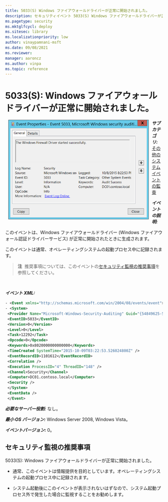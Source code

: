 ```yaml
---
title: 5033(S) Windows ファイアウォールドライバーが正常に開始されました。
description: セキュリティイベント 5033(S) Windows ファイアウォールドライバーが正常に開始されました。について説明します。
ms.pagetype: security
ms.mktglfcycl: deploy
ms.sitesec: library
ms.localizationpriority: low
author: vinaypamnani-msft
ms.date: 09/08/2021
ms.reviewer: 
manager: aaroncz
ms.author: vinpa
ms.topic: reference
---
```


# 5033(S): Windows ファイアウォールドライバーが正常に開始されました。


<img src="images/event-5033.png" alt="イベント 5033 のイラスト" width="449" height="317" hspace="10" align="left" />

***サブカテゴリ:***&nbsp;[その他のシステムイベントの監査](audit-other-system-events.md)

***イベントの説明:***

このイベントは、Windows ファイアウォールドライバー (Windows ファイアウォール認証ドライバーサービス) が正常に開始されたときに生成されます。

このイベントは通常、オペレーティングシステムの起動プロセス中に記録されます。

> **注**&nbsp;&nbsp;推奨事項については、このイベントの[セキュリティ監視の推奨事項](#security-monitoring-recommendations)を参照してください。

<br clear="all">

***イベント XML:***
```xml
- <Event xmlns="http://schemas.microsoft.com/win/2004/08/events/event">
- <System>
 <Provider Name="Microsoft-Windows-Security-Auditing" Guid="{54849625-5478-4994-A5BA-3E3B0328C30D}" /> 
 <EventID>5033</EventID> 
 <Version>0</Version> 
 <Level>0</Level> 
 <Task>12292</Task> 
 <Opcode>0</Opcode> 
 <Keywords>0x8020000000000000</Keywords> 
 <TimeCreated SystemTime="2015-10-09T03:22:53.526024800Z" /> 
 <EventRecordID>1101612</EventRecordID> 
 <Correlation /> 
 <Execution ProcessID="4" ThreadID="148" /> 
 <Channel>Security</Channel> 
 <Computer>DC01.contoso.local</Computer> 
 <Security /> 
 </System>
 <EventData /> 
 </Event>

```

***必要なサーバー役割:*** なし。

***最小 OS バージョン:*** Windows Server 2008, Windows Vista。

***イベントバージョン:*** 0。

## セキュリティ監視の推奨事項

5033(S): Windows ファイアウォールドライバーが正常に開始されました。

-   通常、このイベントは情報提供を目的としています。オペレーティングシステムの起動プロセス中に記録されます。

-   システム起動後にこのイベントが表示されないはずなので、システム起動プロセス外で発生した場合に監視することをお勧めします。

